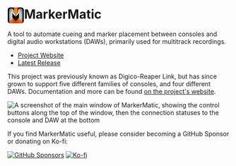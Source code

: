 # <img height="38" align="left" src="assets/icon.png" alt="The MarkerMatic icon: A white letter M with the playhead splitting down the center, and into a waveform at the bottom"/>MarkerMatic
A tool to automate cueing and marker placement between consoles and digital audio workstations (DAWs), primarily used for multitrack recordings. 
* [Project Website][website]
* [Latest Release][latest-release]

This project was previously known as Digico-Reaper Link, but has since grown to support five different families of consoles, and four different DAWs. Documentation and more can be found [on the project's website][website].

<img width="442" height="346" alt="A screenshot of the main window of MarkerMatic, showing the control buttons along the top of the window, then the connection statuses to the console and DAW at the bottom" src="https://github.com/user-attachments/assets/71cad0ca-2525-488e-b63b-f51160c35dcd" />

If you find MarkerMatic useful, please consider becoming a GitHub Sponsor or donating on Ko-fi:

[![GitHub Sponsors](https://img.shields.io/badge/GitHub%20Sponsors-grey?logo=GitHub)](https://github.com/sponsors/jms5194) [![Ko-fi](https://img.shields.io/badge/Ko--fi-grey?logo=kofi)][kofi]

[latest-release]: https://github.com/jms5194/Digico-Reaper-Link/releases/latest
[website]: https://markermatic.com/
[kofi]: https://ko-fi.com/justinstasiw